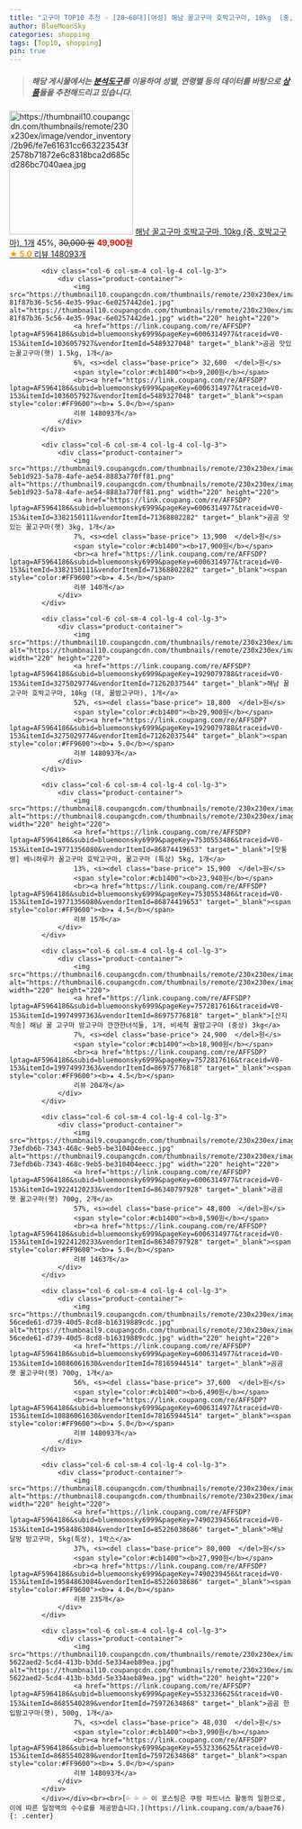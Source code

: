 ```yaml
---
title: "고구마 TOP10 추천 - [20~60대][여성] 해남 꿀고구마 호박고구마, 10kg  (중, 호박고구마), 1개"
author: BlueMoonSky
categories: shopping
tags: [Top10, shopping]
pin: true
---
```


> ##### 해당 게시물에서는 [**분석도구**](https://itemscout.io/)를 이용하여 **성별**, **연령별** 등의 데이터를 바탕으로 [**상품**](https://link.coupang.com/a/baae76)들을 추천해드리고 있습니다.
<div class="container"><div class="row">
            <div class="col-6 col-sm-4 col-lg-4 col-lg-3">
                <div class="product-container">
                    <img src="https://thumbnail10.coupangcdn.com/thumbnails/remote/230x230ex/image/vendor_inventory/2b96/fe7e61631cc663223543f2578b71872e6c8318bca2d685cd286bc7040aea.jpg" alt="https://thumbnail10.coupangcdn.com/thumbnails/remote/230x230ex/image/vendor_inventory/2b96/fe7e61631cc663223543f2578b71872e6c8318bca2d685cd286bc7040aea.jpg" width="220" height="220">
                    <a href="https://link.coupang.com/re/AFFSDP?lptag=AF5964186&subid=bluemoonsky6999&pageKey=1929079788&traceid=V0-153&itemId=3970320575&vendorItemId=71651261301" target="_blank">해남 꿀고구마 호박고구마, 10kg  (중, 호박고구마), 1개</a>
                    45%, <s><del class="base-price"> 30,000  </del>원</s> 
                    <span style="color:#cb1400"><b>49,900원</b></span>
                    <br><a href="https://link.coupang.com/re/AFFSDP?lptag=AF5964186&subid=bluemoonsky6999&pageKey=1929079788&traceid=V0-153&itemId=3970320575&vendorItemId=71651261301" target="_blank"><span style="color:#FF9600"><b>★ 5.0</b></span>
                    리뷰 148093개</a>
                </div>
            </div>
            
            <div class="col-6 col-sm-4 col-lg-4 col-lg-3">
                <div class="product-container">
                    <img src="https://thumbnail10.coupangcdn.com/thumbnails/remote/230x230ex/image/retail/images/699379267485090-81f87b36-5c56-4e35-99ac-6e0257442de1.jpg" alt="https://thumbnail10.coupangcdn.com/thumbnails/remote/230x230ex/image/retail/images/699379267485090-81f87b36-5c56-4e35-99ac-6e0257442de1.jpg" width="220" height="220">
                    <a href="https://link.coupang.com/re/AFFSDP?lptag=AF5964186&subid=bluemoonsky6999&pageKey=6006314977&traceid=V0-153&itemId=1036057927&vendorItemId=5489327048" target="_blank">곰곰 맛있는꿀고구마(햇) 1.5kg, 1개</a>
                    6%, <s><del class="base-price"> 32,600  </del>원</s> 
                    <span style="color:#cb1400"><b>9,200원</b></span>
                    <br><a href="https://link.coupang.com/re/AFFSDP?lptag=AF5964186&subid=bluemoonsky6999&pageKey=6006314977&traceid=V0-153&itemId=1036057927&vendorItemId=5489327048" target="_blank"><span style="color:#FF9600"><b>★ 5.0</b></span>
                    리뷰 148093개</a>
                </div>
            </div>
            
            <div class="col-6 col-sm-4 col-lg-4 col-lg-3">
                <div class="product-container">
                    <img src="https://thumbnail9.coupangcdn.com/thumbnails/remote/230x230ex/image/retail/images/6610696544826726-5eb1d923-5a78-4afe-ae54-8883a770ff81.png" alt="https://thumbnail9.coupangcdn.com/thumbnails/remote/230x230ex/image/retail/images/6610696544826726-5eb1d923-5a78-4afe-ae54-8883a770ff81.png" width="220" height="220">
                    <a href="https://link.coupang.com/re/AFFSDP?lptag=AF5964186&subid=bluemoonsky6999&pageKey=6006314977&traceid=V0-153&itemId=3382150111&vendorItemId=71368802282" target="_blank">곰곰 맛있는 꿀고구마(햇) 3kg, 1개</a>
                    7%, <s><del class="base-price"> 13,900  </del>원</s> 
                    <span style="color:#cb1400"><b>17,900원</b></span>
                    <br><a href="https://link.coupang.com/re/AFFSDP?lptag=AF5964186&subid=bluemoonsky6999&pageKey=6006314977&traceid=V0-153&itemId=3382150111&vendorItemId=71368802282" target="_blank"><span style="color:#FF9600"><b>★ 4.5</b></span>
                    리뷰 140개</a>
                </div>
            </div>
            
            <div class="col-6 col-sm-4 col-lg-4 col-lg-3">
                <div class="product-container">
                    <img src="https://thumbnail10.coupangcdn.com/thumbnails/remote/230x230ex/image/vendor_inventory/2b96/fe7e61631cc663223543f2578b71872e6c8318bca2d685cd286bc7040aea.jpg" alt="https://thumbnail10.coupangcdn.com/thumbnails/remote/230x230ex/image/vendor_inventory/2b96/fe7e61631cc663223543f2578b71872e6c8318bca2d685cd286bc7040aea.jpg" width="220" height="220">
                    <a href="https://link.coupang.com/re/AFFSDP?lptag=AF5964186&subid=bluemoonsky6999&pageKey=1929079788&traceid=V0-153&itemId=3275029774&vendorItemId=71262037544" target="_blank">해남 꿀고구마 호박고구마, 10kg (대, 꿀밤고구마), 1개</a>
                    52%, <s><del class="base-price"> 18,800  </del>원</s> 
                    <span style="color:#cb1400"><b>29,900원</b></span>
                    <br><a href="https://link.coupang.com/re/AFFSDP?lptag=AF5964186&subid=bluemoonsky6999&pageKey=1929079788&traceid=V0-153&itemId=3275029774&vendorItemId=71262037544" target="_blank"><span style="color:#FF9600"><b>★ 5.0</b></span>
                    리뷰 148093개</a>
                </div>
            </div>
            
            <div class="col-6 col-sm-4 col-lg-4 col-lg-3">
                <div class="product-container">
                    <img src="https://thumbnail8.coupangcdn.com/thumbnails/remote/230x230ex/image/vendor_inventory/487a/a6d51725cdd323fe66ea02cfdf944deff9aa7fe047135433eb6476ee8280.jpg" alt="https://thumbnail8.coupangcdn.com/thumbnails/remote/230x230ex/image/vendor_inventory/487a/a6d51725cdd323fe66ea02cfdf944deff9aa7fe047135433eb6476ee8280.jpg" width="220" height="220">
                    <a href="https://link.coupang.com/re/AFFSDP?lptag=AF5964186&subid=bluemoonsky6999&pageKey=7530553486&traceid=V0-153&itemId=19771356080&vendorItemId=86874419653" target="_blank">[맛통령] 베니하루카 꿀고구마 호박고구마, 꿀고구마 (특상) 5kg, 1개</a>
                    13%, <s><del class="base-price"> 15,900  </del>원</s> 
                    <span style="color:#cb1400"><b>23,940원</b></span>
                    <br><a href="https://link.coupang.com/re/AFFSDP?lptag=AF5964186&subid=bluemoonsky6999&pageKey=7530553486&traceid=V0-153&itemId=19771356080&vendorItemId=86874419653" target="_blank"><span style="color:#FF9600"><b>★ 4.5</b></span>
                    리뷰 15개</a>
                </div>
            </div>
            
            <div class="col-6 col-sm-4 col-lg-4 col-lg-3">
                <div class="product-container">
                    <img src="https://thumbnail6.coupangcdn.com/thumbnails/remote/230x230ex/image/vendor_inventory/ba4b/6d6171a94fd34dce17e609336c23f24de6a7701e15a766038682bc3fd368.jpg" alt="https://thumbnail6.coupangcdn.com/thumbnails/remote/230x230ex/image/vendor_inventory/ba4b/6d6171a94fd34dce17e609336c23f24de6a7701e15a766038682bc3fd368.jpg" width="220" height="220">
                    <a href="https://link.coupang.com/re/AFFSDP?lptag=AF5964186&subid=bluemoonsky6999&pageKey=7572817616&traceid=V0-153&itemId=19974997363&vendorItemId=86975776818" target="_blank">[산지직송] 해남 꿀 고구마 밤고구마 깐깐한녀석들, 1개, 비세척 꿀밤고구마 (중상) 3kg</a>
                    7%, <s><del class="base-price"> 24,900  </del>원</s> 
                    <span style="color:#cb1400"><b>18,900원</b></span>
                    <br><a href="https://link.coupang.com/re/AFFSDP?lptag=AF5964186&subid=bluemoonsky6999&pageKey=7572817616&traceid=V0-153&itemId=19974997363&vendorItemId=86975776818" target="_blank"><span style="color:#FF9600"><b>★ 4.5</b></span>
                    리뷰 204개</a>
                </div>
            </div>
            
            <div class="col-6 col-sm-4 col-lg-4 col-lg-3">
                <div class="product-container">
                    <img src="https://thumbnail9.coupangcdn.com/thumbnails/remote/230x230ex/image/retail/images/6688284357259786-73efdb6b-7343-468c-9eb5-be310404eecc.jpg" alt="https://thumbnail9.coupangcdn.com/thumbnails/remote/230x230ex/image/retail/images/6688284357259786-73efdb6b-7343-468c-9eb5-be310404eecc.jpg" width="220" height="220">
                    <a href="https://link.coupang.com/re/AFFSDP?lptag=AF5964186&subid=bluemoonsky6999&pageKey=6006314977&traceid=V0-153&itemId=19224120233&vendorItemId=86340797928" target="_blank">곰곰 햇 꿀고구마(햇) 700g, 2개</a>
                    57%, <s><del class="base-price"> 48,800  </del>원</s> 
                    <span style="color:#cb1400"><b>8,590원</b></span>
                    <br><a href="https://link.coupang.com/re/AFFSDP?lptag=AF5964186&subid=bluemoonsky6999&pageKey=6006314977&traceid=V0-153&itemId=19224120233&vendorItemId=86340797928" target="_blank"><span style="color:#FF9600"><b>★ 5.0</b></span>
                    리뷰 1463개</a>
                </div>
            </div>
            
            <div class="col-6 col-sm-4 col-lg-4 col-lg-3">
                <div class="product-container">
                    <img src="https://thumbnail9.coupangcdn.com/thumbnails/remote/230x230ex/image/retail/images/1304268877433-56cede61-d739-40d5-8cd8-b16319889cdc.jpg" alt="https://thumbnail9.coupangcdn.com/thumbnails/remote/230x230ex/image/retail/images/1304268877433-56cede61-d739-40d5-8cd8-b16319889cdc.jpg" width="220" height="220">
                    <a href="https://link.coupang.com/re/AFFSDP?lptag=AF5964186&subid=bluemoonsky6999&pageKey=6006314977&traceid=V0-153&itemId=10886061630&vendorItemId=78165944514" target="_blank">곰곰 햇 꿀고구마(햇) 700g, 1개</a>
                    56%, <s><del class="base-price"> 37,600  </del>원</s> 
                    <span style="color:#cb1400"><b>6,490원</b></span>
                    <br><a href="https://link.coupang.com/re/AFFSDP?lptag=AF5964186&subid=bluemoonsky6999&pageKey=6006314977&traceid=V0-153&itemId=10886061630&vendorItemId=78165944514" target="_blank"><span style="color:#FF9600"><b>★ 5.0</b></span>
                    리뷰 148093개</a>
                </div>
            </div>
            
            <div class="col-6 col-sm-4 col-lg-4 col-lg-3">
                <div class="product-container">
                    <img src="https://thumbnail8.coupangcdn.com/thumbnails/remote/230x230ex/image/vendor_inventory/b235/d44d300d7e1481e077aebd92bfd45a5c0d9d866a812b07851dbe70a48887.jpg" alt="https://thumbnail8.coupangcdn.com/thumbnails/remote/230x230ex/image/vendor_inventory/b235/d44d300d7e1481e077aebd92bfd45a5c0d9d866a812b07851dbe70a48887.jpg" width="220" height="220">
                    <a href="https://link.coupang.com/re/AFFSDP?lptag=AF5964186&subid=bluemoonsky6999&pageKey=7490239456&traceid=V0-153&itemId=19584863084&vendorItemId=85226038686" target="_blank">해남 달망 밤고구마, 5kg(특상), 1박스</a>
                    37%, <s><del class="base-price"> 80,000  </del>원</s> 
                    <span style="color:#cb1400"><b>27,990원</b></span>
                    <br><a href="https://link.coupang.com/re/AFFSDP?lptag=AF5964186&subid=bluemoonsky6999&pageKey=7490239456&traceid=V0-153&itemId=19584863084&vendorItemId=85226038686" target="_blank"><span style="color:#FF9600"><b>★ 4.0</b></span>
                    리뷰 235개</a>
                </div>
            </div>
            
            <div class="col-6 col-sm-4 col-lg-4 col-lg-3">
                <div class="product-container">
                    <img src="https://thumbnail10.coupangcdn.com/thumbnails/remote/230x230ex/image/retail/images/91186387801236-5622aed2-5cd4-413b-b3dd-5e334aeb89ea.jpg" alt="https://thumbnail10.coupangcdn.com/thumbnails/remote/230x230ex/image/retail/images/91186387801236-5622aed2-5cd4-413b-b3dd-5e334aeb89ea.jpg" width="220" height="220">
                    <a href="https://link.coupang.com/re/AFFSDP?lptag=AF5964186&subid=bluemoonsky6999&pageKey=5532336625&traceid=V0-153&itemId=8685540289&vendorItemId=75972634868" target="_blank">곰곰 한입밤고구마(햇), 500g, 1개</a>
                    7%, <s><del class="base-price"> 48,030  </del>원</s> 
                    <span style="color:#cb1400"><b>3,990원</b></span>
                    <br><a href="https://link.coupang.com/re/AFFSDP?lptag=AF5964186&subid=bluemoonsky6999&pageKey=5532336625&traceid=V0-153&itemId=8685540289&vendorItemId=75972634868" target="_blank"><span style="color:#FF9600"><b>★ 5.0</b></span>
                    리뷰 148093개</a>
                </div>
            </div>
            </div></div><br><br>[💦 💦 💦 이 포스팅은 쿠팡 파트너스 활동의 일환으로, 이에 따른 일정액의 수수료를 제공받습니다.](https://link.coupang.com/a/baae76){: .center}